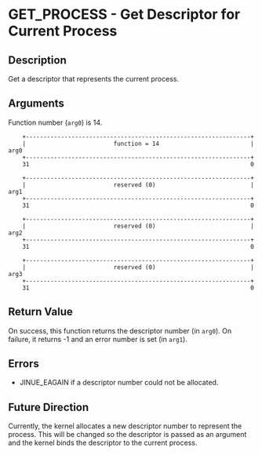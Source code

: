 # GET_PROCESS - Get Descriptor for Current Process

## Description

Get a descriptor that represents the current process.

## Arguments

Function number (`arg0`) is 14.

```
    +----------------------------------------------------------------+
    |                         function = 14                          |  arg0
    +----------------------------------------------------------------+
    31                                                               0
    
    +----------------------------------------------------------------+
    |                         reserved (0)                           |  arg1
    +----------------------------------------------------------------+
    31                                                               0

    +----------------------------------------------------------------+
    |                         reserved (0)                           |  arg2
    +----------------------------------------------------------------+
    31                                                               0

    +----------------------------------------------------------------+
    |                         reserved (0)                           |  arg3
    +----------------------------------------------------------------+
    31                                                               0
```

## Return Value

On success, this function returns the descriptor number (in `arg0`). On failure,
it returns -1 and an error number is set (in `arg1`).

## Errors

* JINUE_EAGAIN if a descriptor number could not be allocated.

## Future Direction

Currently, the kernel allocates a new descriptor number to represent the
process. This will be changed so the descriptor is passed as an argument and
the kernel binds the descriptor to the current process.
